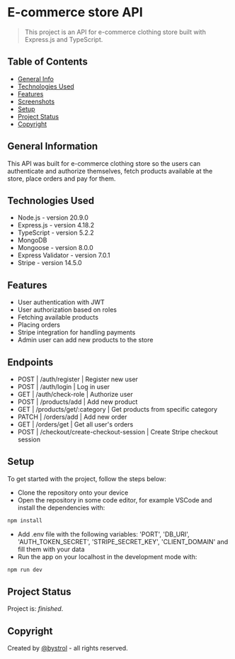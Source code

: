 # E-commerce store API

> This project is an API for e-commerce clothing store built with Express.js and TypeScript.

## Table of Contents

- [General Info](#general-information)
- [Technologies Used](#technologies-used)
- [Features](#features)
- [Screenshots](#screenshots)
- [Setup](#setup)
- [Project Status](#project-status)
- [Copyright](#copyright)

## General Information

This API was built for e-commerce clothing store so the users can authenticate and authorize themselves, fetch products available at the store, place orders and pay for them.

## Technologies Used

- Node.js - version 20.9.0
- Express.js - version 4.18.2
- TypeScript - version 5.2.2
- MongoDB
- Mongoose - version 8.0.0
- Express Validator - version 7.0.1
- Stripe - version 14.5.0

## Features

- User authentication with JWT
- User authorization based on roles
- Fetching available products
- Placing orders
- Stripe integration for handling payments
- Admin user can add new products to the store


## Endpoints

- POST | /auth/register | Register new user
- POST | /auth/login | Log in user
- GET | /auth/check-role | Authorize user
- POST | /products/add | Add new product
- GET | /products/get/:category | Get products from specific category
- PATCH | /orders/add | Add new order
- GET | /orders/get | Get all user's orders
- POST | /checkout/create-checkout-session | Create Stripe checkout session

## Setup

To get started with the project, follow the steps below:

- Clone the repository onto your device
- Open the repository in some code editor, for example VSCode and install the dependencies with:
```bash
npm install
```
- Add .env file with the following variables: 'PORT', 'DB_URI', 'AUTH_TOKEN_SECRET', 'STRIPE_SECRET_KEY', 'CLIENT_DOMAIN' and fill them with your data
- Run the app on your localhost in the development mode with:
```bash
npm run dev
```

## Project Status

Project is: _finished_.

## Copyright

Created by [@bystrol](https://github.com/Bystrol) - all rights reserved.
